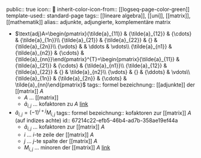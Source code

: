 public:: true
icon:: 🔲
inherit-color-icon-from:: [[logseq-page-color-green]]
template-used:: standard-page
tags:: [[lineare algebra]], [[uni]], [[matrix]], [[mathematik]] 
alias:: adjunkte, adjungierte, komplementäre matrix

- $\text{adj}A=\begin{pmatrix}{\tilde{a}_{11}} & {\tilde{a}_{12}} & {\cdots} & {\tilde{a}_{1n}}\\ {\tilde{a}_{21}} & {\tilde{a}_{22}} & {} & {\tilde{a}_{2n}}\\ {\vdots} &  & \ddots & \vdots\\ {\tilde{a}_{n1}} & {\tilde{a}_{n2}} & {\cdots} & {\tilde{a}_{nn}}\end{pmatrix}^{T}=\begin{pmatrix}{\tilde{a}_{11}} & {\tilde{a}_{21}} & {\cdots} & {\tilde{a}_{n1}}\\ {\tilde{a}_{12}} & {\tilde{a}_{22}} & {} & \tilde{a}_{n2}\\ {\vdots} & {} & {\ddots} & \vdots\\ {\tilde{a}_{1n}} & {\tilde{a}_{2n}} & {\cdots} & \tilde{a}_{nn}\end{pmatrix}$
  tags:: formel
  bezeichnung:: [[adjunkte]] der [[matrix]] $A$
	- $A$ ... [[matrix]]
	- $\tilde{a}_{i,j}$ ... kofaktoren zu $A$ [link](((67214c22-efb5-46b4-ad7b-358ae19ef44a)))
- $\tilde{a}_{i,j}=\left(-1\right)^{i+j}M_{i,j}$
  tags:: formel
  bezeichnung:: kofaktoren zur [[matrix]] $A$ (auf indizes achte)
  id:: 67214c22-efb5-46b4-ad7b-358ae19ef44a
	- $\tilde{a}_{i,j}$ ... kofaktoren zur [[matrix]] $A$
	- $i$ ... $i$-te zeile der [[matrix]] $A$
	- $j$ ... $j$-te spalte der [[matrix]] $A$
	- $M_{i,j}$ ... minoren der [[matrix]] $A$ [link](((67214d42-a47c-4a89-b298-2d1675c2f281)))
